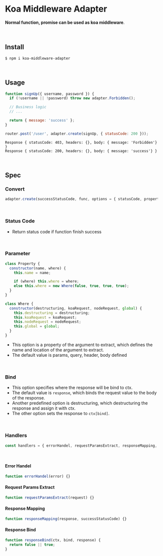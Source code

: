 # Koa Middleware Adapter

**Normal function, promise can be used as koa middleware**.

​    

## Install

```shell
$ npm i koa-middleware-adapter
```

​    

## Usage

```js
function signUp({ username, password }) {
  if (!username || !password) throw new adapter.Forbidden();

  // Business logic
  // ...

  return { message: 'success' };
}

router.post('/user', adapter.create(signUp, { statusCode: 200 }));
```

```shell
Response { statusCode: 403, headers: {}, body: { message: 'Forbidden'} }
Response { statusCode: 200, headers: {}, body: { message: 'success'} }
```

​    

## Spec

### Convert

```js
adapter.create(successStatusCode, func, options = { statusCode, property, bind, handlers });
```

​    

### Status Code

- Return status code if function finish success

​    

### Parameter

```js
class Property {
  constructor(name, where) {
    this.name = name;

    if (where) this.where = where;
    else this.where = new Where(false, true, true, true);
  }
}

class Where {
  constructor(destructuring, koaRequest, nodeRequest, global) {
    this.destructuring = destructuring;
    this.koaRequest = koaRequest;
    this.nodeRequest = nodeRequest;
    this.global = global;
  }
}
```

- This option is a property of the argument to extract, which defines the name and location of the argument to extract.
-  The default value is params, query, header, body defined

​    

### Bind

- This option specifies where the response will be bind to ctx.
- The default value is `response`, which binds the request value to the body of the response.
-  Another predefined option is destructuring, which destructuring the response and assign it with ctx.
- The other option sets the response to `ctx[bind]`.

​    

### Handlers

```js
const handlers = { errorHandel, requestParamsExtract, responseMapping, responseBind };
```

​    

#### Error Handel

```js
function errorHandel(error) {}
```

#### Request Params Extract

```js
function requestParamsExtract(request) {}
```

#### Response Mapping

```js
function responseMapping(response, successStatusCode) {}
```

#### Response Bind

```js
function responseBind(ctx, bind, response) {
  return false || true;
}
```

